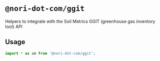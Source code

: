 # `@nori-dot-com/ggit`

Helpers to integrate with the Soil Metrics GGIT (greenhouse gas inventory tool) API

## Usage

```typescript
import * as sm from '@nori-dot-com/ggit';
```
